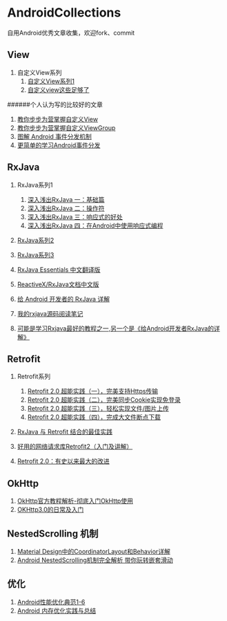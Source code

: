 # AndroidCollections
自用Android优秀文章收集，欢迎fork、commit
## View
1. 自定义View系列
	1. [自定义View系列1](https://github.com/GcsSloop/AndroidNote/blob/master/CustomView/README.md)
   	2. [自定义view这些足够了](https://github.com/xinghongfei/awesome-view)


######个人认为写的比较好的文章


1. [教你步步为营掌握自定义View](http://www.jianshu.com/p/d507e3514b65) 
2. [教你步步为营掌握自定义ViewGroup](http://www.jianshu.com/p/5e61b6af4e4c) 
3. [图解 Android 事件分发机制](http://www.jianshu.com/p/e99b5e8bd67b?utm_campaign=haruki&utm_content=note&utm_medium=reader_share&utm_source=weixin)
4. [更简单的学习Android事件分发](http://mp.weixin.qq.com/s?__biz=MzA4NDM2MjAwNw==&mid=2650576114&idx=1&sn=ed5569ba7beb408817b6a964bc9833b8)



## RxJava
1. RxJava系列1
	1. [深入浅出RxJava 一：基础篇](http://blog.csdn.net/lzyzsd/article/details/41833541) 
	1. [深入浅出RxJava 二：操作符](http://blog.csdn.net/lzyzsd/article/details/44094895) 
	1. [深入浅出RxJava 三：响应式的好处](http://blog.csdn.net/lzyzsd/article/details/44891933) 
	1. [深入浅出RxJava 四：在Android中使用响应式编程](http://blog.csdn.net/lzyzsd/article/details/45033611) 	
	
2. [RxJava系列2](http://mushuichuan.com/tags/RxJava/)
3. [RxJava系列3](https://zhuanlan.zhihu.com/p/20687178)
3. [RxJava Essentials 中文翻译版](http://rxjava.yuxingxin.com/index.html)
4. [ReactiveX/RxJava文档中文版](https://mcxiaoke.gitbooks.io/rxdocs/content/index.html)
5. [给 Android 开发者的 RxJava 详解](http://gank.io/post/560e15be2dca930e00da1083#toc_3)
6. [我的rxjava源码阅读笔记](https://zhuanlan.zhihu.com/p/23617414)
7. [可能是学习Rxjava最好的教程之一,另一个是《给Android开发者RxJava的详解》](https://github.com/xinghongfei/Hello-RxJava)


## Retrofit
1. Retrofit系列
	1. [Retrofit 2.0 超能实践（一），完美支持Https传输](http://blog.csdn.net/sk719887916/article/details/51597816)  
	2. [Retrofit 2.0 超能实践（二），完美同步Cookie实现免登录](http://blog.csdn.net/sk719887916/article/details/51700659)
	3. [Retrofit 2.0 超能实践（三），轻松实现文件/图片上传](http://blog.csdn.net/sk719887916/article/details/51755427)
	4. [Retrofit 2.0 超能实践（四），完成大文件断点下载](http://blog.csdn.net/sk719887916/article/details/51988507)
	
2.  [RxJava 与 Retrofit 结合的最佳实践](https://gank.io/post/56e80c2c677659311bed9841)
3.  [好用的网络请求库Retrofit2（入门及讲解）](http://blog.csdn.net/biezhihua/article/details/49232289)
4.  [Retrofit 2.0：有史以来最大的改进](http://www.jcodecraeer.com/a/anzhuokaifa/androidkaifa/2015/0915/3460.html)

## OkHttp
1. [OkHttp官方教程解析-彻底入门OkHttp使用](http://blog.csdn.net/mynameishuangshuai/article/details/51303446)
2. [OKHttp3.0的日常及入门](http://blog.csdn.net/biezhihua/article/details/50603624)

## NestedScrolling 机制
1. [Material Design中的CoordinatorLayout和Behavior详解](http://mp.weixin.qq.com/s?__biz=MzA5MzI3NjE2MA==&mid=2650237142&idx=1&sn=7470950e38945c5afb573e3ce7469bb6&chksm=886399b9bf1410afaf3a688bb3b4e0051ed2cd7aca72b6ca447fd0b0fa5844132364b37a83ba&scene=0#wechat_redirect)
2. [Android NestedScrolling机制完全解析 带你玩转嵌套滑动](http://blog.csdn.net/lmj623565791/article/details/52204039)

## 优化
1. [Android性能优化典范1-6](http://www.csdn.net/article/2015-01-20/2823621-android-performance-patterns)
2. [Android 内存优化实践与总结](https://mp.weixin.qq.com/s?__biz=MzA3NTYzODYzMg==&mid=2653578816&idx=1&sn=20b6160e92167dde676561f3a43d0860&chksm=84b3b447b3c43d51c8042b58fef7dcb2755bdb4ceffaf8244b1e88acc6231411e3e9a5f0368f&scene=0&key=b1ff6333ad66abdbf6f2e209b35c2c0608afb173104334701a63870c4482c26770a88e4731f23c0d8241a60842bd589a1faef210e996f8e61b0ea342442b1f3ce81b88e605eaa4ade566b6753e4f260f&ascene=0&uin=NjM0MTYxMjAw&devicetype=iMac+Macmini7%2C1+OSX+OSX+10.12.4+build(16E195)&version=12020110&nettype=WIFI&fontScale=100&pass_ticket=gEhHmJiO2pNtYqWaGXTwCUkTc1cHjuSPJvH90fruEo8hy%2Fs%2BHGVYpwwP1vUiUcyM)
